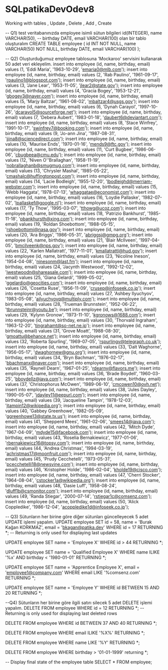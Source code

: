 # SQLpatikaDevOdev8
Working with tables  , Update , Delete , Add , Create 



-- Q1) test veritabanınızda employee isimli sütun bilgileri id(INTEGER), name VARCHAR(50), 
--     birthday DATE, email VARCHAR(100) olan bir tablo oluşturalım
CREATE TABLE employee (
	id INT NOT NULL, 
	name VARCHAR(50) NOT NULL,
	birthday DATE,
	email VARCHAR(100)
);

-- Q2) Oluşturduğumuz employee tablosuna 'Mockaroo' servisini kullanarak 50 adet veri ekleyelim.
insert into employee (id, name, birthday, email) values (1, 'Eddi Maria', '1963-10-29', 'emaria0@mlb.com');
insert into employee (id, name, birthday, email) values (2, 'Rab Paulino', '1961-09-17', 'rpaulino1@blogspot.com');
insert into employee (id, name, birthday, email) values (3, 'Jane Lear', '1953-11-05', 'jlear2@state.gov');
insert into employee (id, name, birthday, email) values (4, 'Gracia Bogey', '1953-12-21', 'gbogey3@naver.com');
insert into employee (id, name, birthday, email) values (5, 'Marjy Baltzar', '1961-08-02', 'mbaltzar4@usgs.gov');
insert into employee (id, name, birthday, email) values (6, 'Dynah Carayol', '1997-10-26', 'dcarayol5@sourceforge.net');
insert into employee (id, name, birthday, email) values (7, 'Debera Aubert', '1983-01-18', 'daubert6@deviantart.com');
insert into employee (id, name, birthday, email) values (8, 'Stace Winfrey', '1991-10-17', 'swinfrey7@booking.com');
insert into employee (id, name, birthday, email) values (9, 'Jo-ann Jina', '1987-08-31', 'jjina8@sciencedirect.com');
insert into employee (id, name, birthday, email) values (10, 'Maurise Ends', '1970-01-16', 'mends9@ftc.gov');
insert into employee (id, name, birthday, email) values (11, 'Curt Bugbee', '1986-06-06', 'cbugbeea@cmu.edu');
insert into employee (id, name, birthday, email) values (12, 'Niven O''Brallaghan', '1958-11-19', 'nobrallaghanb@smugmug.com');
insert into employee (id, name, birthday, email) values (13, 'Chrysler Mashal', '1985-05-22', 'cmashalc@huffingtonpost.com');
insert into employee (id, name, birthday, email) values (14, 'Lacie Bodleigh', '1955-12-20', 'lbodleighd@merriam-webster.com');
insert into employee (id, name, birthday, email) values (15, 'Webb Haggata', '1978-07-13', 'whaggatae@economist.com');
insert into employee (id, name, birthday, email) values (16, 'Loydie Pallaske', '1982-07-02', 'lpallaskef@google.nl');
insert into employee (id, name, birthday, email) values (17, 'Ty Thow', '1995-03-07', 'tthowg@ucoz.com');
insert into employee (id, name, birthday, email) values (18, 'Patrizio Bankhurst', '1985-11-18', 'pbankhursth@xing.com');
insert into employee (id, name, birthday, email) values (19, 'Roldan Shoebottom', '1988-05-15', 'rshoebottomi@nasa.gov');
insert into employee (id, name, birthday, email) values (20, 'Ara Briggs', '1986-05-31', 'abriggsj@gmpg.org');
insert into employee (id, name, birthday, email) values (21, 'Blair McIlveen', '1997-04-05', 'bmcilveenk@nps.gov');
insert into employee (id, name, birthday, email) values (22, 'Karlen Mallatratt', '1977-11-01', 'kmallatrattl@hud.gov');
insert into employee (id, name, birthday, email) values (23, 'Nicoline Ineson', '1954-04-08', 'ninesonm@last.fm');
insert into employee (id, name, birthday, email) values (24, 'Jacynth Westwood', '1992-12-02', 'jwestwoodn@shareasale.com');
insert into employee (id, name, birthday, email) values (25, 'Giana Gelardi', '1999-05-02', 'ggelardio@geocities.com');
insert into employee (id, name, birthday, email) values (26, 'Cosetta Ruse', '1956-11-09', 'crusep@infoseek.co.jp');
insert into employee (id, name, birthday, email) values (27, 'Ashbey Ilyuchyov', '1983-05-08', 'ailyuchyovq@multiply.com');
insert into employee (id, name, birthday, email) values (28, 'Trueman Brunnstein', '1952-06-22', 'tbrunnsteinr@youtu.be');
insert into employee (id, name, birthday, email) values (29, 'Kylynn Gronow', '1973-11-10', 'kgronows@1688.com');
insert into employee (id, name, birthday, email) values (30, 'Thorvald Ingraham', '1963-12-20', 'tingrahamt@so-net.ne.jp');
insert into employee (id, name, birthday, email) values (31, 'Grove Moatt', '1988-08-30', 'gmoattu@behance.net');
insert into employee (id, name, birthday, email) values (32, 'Roberta Spurling', '1969-07-05', 'rspurlingv@telegraph.co.uk');
insert into employee (id, name, birthday, email) values (33, 'Dalt Waghorne', '1956-05-17', 'dwaghornew@gnu.org');
insert into employee (id, name, birthday, email) values (34, 'Bryn Bachman', '1976-02-17', 'bbachmanx@naver.com');
insert into employee (id, name, birthday, email) values (35, 'Raynell Dearn', '1967-01-25', 'rdearny@flavors.me');
insert into employee (id, name, birthday, email) values (36, 'Brade Boydell', '1960-03-25', 'bboydellz@java.com');
insert into employee (id, name, birthday, email) values (37, 'Christophorus McOwen', '1989-06-10', 'cmcowen10@ovh.net');
insert into employee (id, name, birthday, email) values (38, 'Jules Dayley', '1990-05-07', 'jdayley11@eepurl.com');
insert into employee (id, name, birthday, email) values (39, 'Jacqueline Tampin', '1978-12-03', 'jtampin12@wikipedia.org');
insert into employee (id, name, birthday, email) values (40, 'Gabbey Greenhowe', '1982-05-09', 'ggreenhowe13@state.tx.us');
insert into employee (id, name, birthday, email) values (41, 'Shepperd Mees', '1961-02-06', 'smees14@java.com');
insert into employee (id, name, birthday, email) values (42, 'Mitch Dyde', '1967-04-09', 'mdyde15@facebook.com');
insert into employee (id, name, birthday, email) values (43, 'Roselia Bernakiewicz', '1977-01-06', 'rbernakiewicz16@topsy.com');
insert into employee (id, name, birthday, email) values (44, 'Andrea Christmas', '1994-03-19', 'achristmas17@moonfruit.com');
insert into employee (id, name, birthday, email) values (45, 'Prudy Cecchetelli', '1973-05-31', 'pcecchetelli18@newsvine.com');
insert into employee (id, name, birthday, email) values (46, 'Kristopher Holde', '1986-02-04', 'kholde19@cisco.com');
insert into employee (id, name, birthday, email) values (47, 'Cherri Stocker', '1964-08-04', 'cstocker1a@wikipedia.org');
insert into employee (id, name, birthday, email) values (48, 'Dasie Luff', '1958-08-24', 'dluff1b@csmonitor.com');
insert into employee (id, name, birthday, email) values (49, 'Randa Stiegar', '2000-07-14', 'rstiegar1c@comsenz.com');
insert into employee (id, name, birthday, email) values (50, 'Alick Coppledike', '1986-12-04', 'acoppledike1d@infoseek.co.jp');

-- Q3) Sütunların her birine göre diğer sütunları güncelleyecek 5 adet UPDATE işlemi yapalım.
UPDATE employee
SET id = 58,
    name = 'Burak Kağan KORKMAZ',
    email = 'bkagan@patika.dev'
WHERE id = 17
RETURNING *;	-- Returning is only used for displaying last updates

UPDATE employee
SET name = 'Employee X'
WHERE id > 44
RETURNING *;

UPDATE employee
SET name = 'Qualified Employee X'
WHERE name ILIKE '%x' AND birthday < '1980-01-01'
RETURNING *;

UPDATE employee
SET name = 'Apprentice Employee X',
    email = 'employee1@company.com'
WHERE email LIKE '%comsenz.com'
RETURNING *;

UPDATE employee
SET name = 'Employee Y'
WHERE id BETWEEN 15 AND 20
RETURNING *;

--Q4) Sütunların her birine göre ilgili satırı silecek 5 adet DELETE işlemi yapalım.
DELETE FROM employee
WHERE id = 12
RETURNING *;  -- Returning is only used for displaying last deleted rows

DELETE FROM employee
WHERE id BETWEEN 37 AND 40
RETURNING *;

DELETE FROM employee
WHERE email ILIKE '%X%'
RETURNING *;

DELETE FROM employee
WHERE name LIKE '%Y'
RETURNING *;

DELETE FROM employee
WHERE birthday > '01-01-1999'
returning *;


-- Display final state of the employee table
SELECT * FROM employee;
